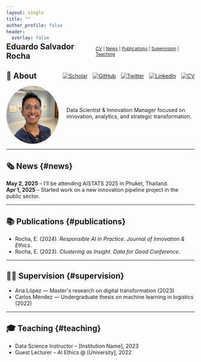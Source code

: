 ```yaml
---
layout: single
title: ""
author_profile: false
header:
  overlay: false
---
```


<!-- Header Navigation Bar -->
<div style="display: flex; justify-content: space-between; align-items: center; margin-top: -2em; margin-bottom: 2em;">
  <h2 style="margin: 0; font-size: 1.5em;">Eduardo Salvador Rocha</h2>
  <div style="font-size: 0.85em;">
    <a href="assets/files/CV_Eduardo_Salvador_Rocha.pdf">CV</a> |
    <a href="#news">News</a> |
    <a href="#publications">Publications</a> |
    <a href="#supervision">Supervision</a> |
    <a href="#teaching">Teaching</a>
  </div>
</div>

<!-- About Header: Title + Icons -->
<div style="display: flex; align-items: center; justify-content: space-between; margin-bottom: 1em;">
  <h2 style="margin: 0;">👋 About</h2>
  <div style="display: flex; gap: 1em;">
    <a href="https://scholar.google.com/citations?user=YOUR-ID" title="Google Scholar" target="_blank">
      <img src="https://cdn.jsdelivr.net/gh/simple-icons/simple-icons/icons/googlescholar.svg" alt="Scholar" width="22" style="filter: grayscale(100%);">
    </a>
    <a href="https://github.com/YOUR-USERNAME" title="GitHub" target="_blank">
      <img src="https://cdn.jsdelivr.net/gh/simple-icons/simple-icons/icons/github.svg" alt="GitHub" width="22" style="filter: grayscale(100%);">
    </a>
    <a href="https://twitter.com/YOUR-X-HANDLE" title="X" target="_blank">
      <img src="https://cdn.jsdelivr.net/gh/simple-icons/simple-icons/icons/x.svg" alt="Twitter" width="22" style="filter: grayscale(100%);">
    </a>
    <a href="https://linkedin.com/in/YOUR-LINK" title="LinkedIn" target="_blank">
      <img src="https://cdn.jsdelivr.net/gh/simple-icons/simple-icons/icons/linkedin.svg" alt="LinkedIn" width="22" style="filter: grayscale(100%);">
    </a>
    <a href="assets/files/CV_Eduardo_Salvador_Rocha.pdf" title="CV" target="_blank">
      <img src="https://cdn.jsdelivr.net/gh/simple-icons/simple-icons/icons/filepdf.svg" alt="CV" width="22" style="filter: grayscale(100%);">
    </a>
  </div>
</div>


<div style="display: flex; align-items: center; gap: 1.5em;">
  <img src="assets/img/headshot_circle.png" width="140" style="border-radius: 50%;">
  <div>
    <!--p style="margin: 0; font-size: 1.2em;"><strong>Eduardo Salvador Rocha</strong></p-->
    <p style="margin-top: 0.3em;">Data Scientist & Innovation Manager focused on innovation, analytics, and strategic transformation.</p>
  </div>
</div>

---

## 🗞️ News {#news}

**May 2, 2025** – I’ll be attending AISTATS 2025 in Phuket, Thailand.  
**Apr 1, 2025** – Started work on a new innovation pipeline project in the public sector.  

---

## 📚 Publications {#publications}

- Rocha, E. (2024). *Responsible AI in Practice*. *Journal of Innovation & Ethics*.  
- Rocha, E. (2023). *Clustering as Insight*. *Data for Good Conference*.

---

## 🧑‍🎓 Supervision {#supervision}

- Ana López — Master's research on digital transformation (2023)  
- Carlos Méndez — Undergraduate thesis on machine learning in logistics (2022)  

---

## 🎓 Teaching {#teaching}

- Data Science Instructor – [Institution Name], 2023  
- Guest Lecturer – AI Ethics @ [University], 2022  
